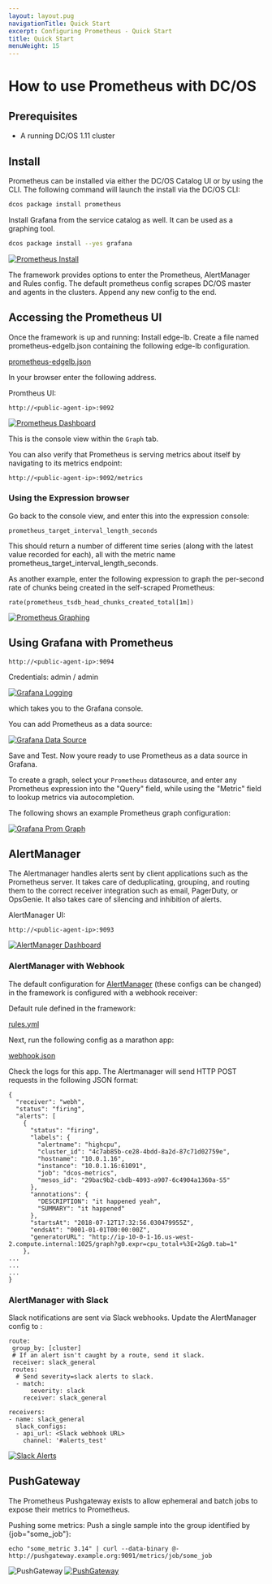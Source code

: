 ```yaml
---
layout: layout.pug
navigationTitle: Quick Start
excerpt: Configuring Prometheus - Quick Start
title: Quick Start
menuWeight: 15
---
```


# How to use Prometheus with DC/OS

## Prerequisites

* A running DC/OS 1.11 cluster

## Install

Prometheus can be installed via either the DC/OS Catalog UI or by using the CLI. The following command will launch the install via the DC/OS CLI:

```bash
dcos package install prometheus
```

Install Grafana from the service catalog as well. It can be used as a graphing tool.
```bash
dcos package install --yes grafana
```

[<img src="/services/prometheus/0.1.0-2.3.2/img/prom_install.png" alt="Prometheus Install"/>](/services/prometheus/0.1.0-2.3.2/img/prom_install.png)


The framework provides options to enter the Prometheus, AlertManager and Rules config. The default prometheus config scrapes DC/OS master and agents in the clusters. Append any new config to the end.

## Accessing the Prometheus UI

Once the framework is up and running:
Install edge-lb.
Create a file named prometheus-edgelb.json containing the following edge-lb configuration.

[prometheus-edgelb.json](misc/config/prometheus-edgelb.json)


In your browser enter the following address.

Promtheus UI:
```
http://<public-agent-ip>:9092
```

[<img src="/services/prometheus/0.1.0-2.3.2/img/prom_dashboard.png" alt="Prometheus Dashboard"/>](/services/prometheus/0.1.0-2.3.2/img/prom_dashboard.png)


This is the console view within the `Graph` tab.

You can also verify that Prometheus is serving metrics about itself by navigating to its metrics endpoint:

```
http://<public-agent-ip>:9092/metrics
```

### Using the Expression browser

Go back to the console view, and enter this into the expression console:

`prometheus_target_interval_length_seconds`

This should return a number of different time series (along with the latest value recorded for each), all with the metric name prometheus_target_interval_length_seconds.

As another example, enter the following expression to graph the per-second rate of chunks being created in the self-scraped Prometheus:

`rate(prometheus_tsdb_head_chunks_created_total[1m])`

[<img src="/services/prometheus/0.1.0-2.3.2/img/prom_graphing.png" alt="Prometheus Graphing"/>](/services/prometheus/0.1.0-2.3.2/img/prom_graphing.png)

## Using Grafana with Prometheus

```
http://<public-agent-ip>:9094
```

Credentials: admin / admin

[<img src="/services/prometheus/0.1.0-2.3.2/img/grafana_login.png" alt="Grafana Logging"/>](/services/prometheus/0.1.0-2.3.2/img/grafana_login.png)

which takes you to the Grafana console.


You can add Prometheus as a data source:

[<img src="/services/prometheus/0.1.0-2.3.2/img/grafana_datasource.png" alt="Grafana Data Source"/>](/services/prometheus/0.1.0-2.3.2/img/grafana_datasource.png)


Save and Test. Now youre ready to use Prometheus as a data source in Grafana.

To create a graph, select your `Prometheus` datasource, and enter any Prometheus expression into the "Query" field, while using the "Metric" field to lookup metrics via autocompletion.

The following shows an example Prometheus graph configuration:

[<img src="/services/prometheus/0.1.0-2.3.2/img/grafana_prom.png" alt="Grafana Prom Graph"/>](/services/prometheus/0.1.0-2.3.2/img/grafana_prom.png)

## AlertManager

The Alertmanager handles alerts sent by client applications such as the Prometheus server. It takes care of deduplicating, grouping, and routing them to the correct receiver integration such as email, PagerDuty, or OpsGenie. It also takes care of silencing and inhibition of alerts.

AlertManager UI:
```
http://<public-agent-ip>:9093
```

[<img src="/services/prometheus/0.1.0-2.3.2/img/am_dashboard.png" alt="AlertManager Dashboard"/>](/services/prometheus/0.1.0-2.3.2/img/am_dashboard.png)


### AlertManager with Webhook
The default configuration for [AlertManager](misc/config/alertmanager.yml) (these configs can be changed) in the framework is configured with a webhook receiver:


Default rule defined in the framework:

[rules.yml](misc/config/rules.yml)

Next, run the following config as a marathon app:

[webhook.json](misc/config/webhook.json)


Check the logs for this app. The Alertmanager will send HTTP POST requests in the following JSON format:

```
{
  "receiver": "webh",
  "status": "firing",
  "alerts": [
    {
      "status": "firing",
      "labels": {
        "alertname": "highcpu",
        "cluster_id": "4c7ab85b-ce28-4bdd-8a2d-87c71d02759e",
        "hostname": "10.0.1.16",
        "instance": "10.0.1.16:61091",
        "job": "dcos-metrics",
        "mesos_id": "29bac9b2-cbdb-4093-a907-6c4904a1360a-S5"
      },
      "annotations": {
        "DESCRIPTION": "it happened yeah",
        "SUMMARY": "it happened"
      },
      "startsAt": "2018-07-12T17:32:56.030479955Z",
      "endsAt": "0001-01-01T00:00:00Z",
      "generatorURL": "http://ip-10-0-1-16.us-west-2.compute.internal:1025/graph?g0.expr=cpu_total+%3E+2&g0.tab=1"
    },
...
...
...
}
```

### AlertManager with Slack

Slack notifications are sent via Slack webhooks. Update the AlertManager config to :

```
route:
 group_by: [cluster]
 # If an alert isn't caught by a route, send it slack.
 receiver: slack_general
 routes:
  # Send severity=slack alerts to slack.
  - match:
      severity: slack
    receiver: slack_general

receivers:
- name: slack_general
  slack_configs:
  - api_url: <Slack webhook URL>
    channel: '#alerts_test'
```

[<img src="/services/prometheus/0.1.0-2.3.2/img/slack_alert.png" alt="Slack Alerts"/>](/services/prometheus/0.1.0-2.3.2/img/slack_alert.png)


## PushGateway

The Prometheus Pushgateway exists to allow ephemeral and batch jobs to expose their metrics to Prometheus.

Pushing some metrics:
Push a single sample into the group identified by {job="some_job"}:

```
echo "some_metric 3.14" | curl --data-binary @- http://pushgateway.example.org:9091/metrics/job/some_job
```

![PushGateway](img/pushg.png)
[<img src="/services/prometheus/0.1.0-2.3.2/img/pushg.png" alt="PushGateway"/>](/services/prometheus/0.1.0-2.3.2/img/pushg.png)
